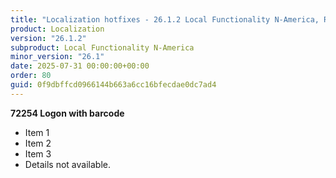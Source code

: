 ```yaml
---
title: "Localization hotfixes - 26.1.2 Local Functionality N-America, Release date July 31, 2025 - Hotfixes"
product: Localization
version: "26.1.2"
subproduct: Local Functionality N-America
minor_version: "26.1"
date: 2025-07-31 00:00:00+00:00
order: 80
guid: 0f9dbffcd0966144b663a6cc16bfecdae0dc7ad4
---
```


**72254 Logon with barcode**- Item 1- Item 2- Item 3- Details not available.
